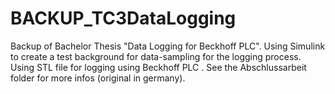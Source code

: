 # BACKUP_TC3DataLogging
Backup of Bachelor Thesis "Data Logging for Beckhoff PLC". Using Simulink to create a test background for data-sampling for the logging process. Using STL file for logging using Beckhoff PLC . See the Abschlussarbeit folder for more infos (original in germany).
